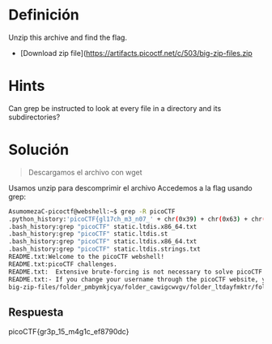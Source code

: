 # Definición
Unzip this archive and find the flag.

- [Download zip file](https://artifacts.picoctf.net/c/503/big-zip-files.zip

# Hints
Can grep be instructed to look at every file in a directory and its subdirectories?

# Solución
>Descargamos el archivo con wget

Usamos unzip para descomprimir el archivo
Accedemos a la flag usando grep:
```bash
AsumomezaC-picoctf@webshell:~$ grep -R picoCTF
.python_history:'picoCTF{gl17ch_m3_n07_' + chr(0x39) + chr(0x63) + chr(0x34) + chr(0x32) + chr(0x61) + chr(0x34) + chr(0x35) + chr(0x64) + '}'
.bash_history:grep "picoCTF" static.ltdis.x86_64.txt
.bash_history:grep "picoCTF" static.ltdis.st
.bash_history:grep "picoCTF" static.ltdis.x86_64.txt
.bash_history:grep "picoCTF" static.ltdis.strings.txt
README.txt:Welcome to the picoCTF webshell!
README.txt:picoCTF challenges.
README.txt:  Extensive brute-forcing is not necessary to solve picoCTF challenges.
README.txt:- If you change your username through the picoCTF website, you will
big-zip-files/folder_pmbymkjcya/folder_cawigcwvgv/folder_ltdayfmktr/folder_fnpfclfyee/whzxrpivpqld.txt:information on the record will last a billion years. Genes and brains and books encode picoCTF{gr3p_15_m4g1c_ef8790dc}
```

## Respuesta
picoCTF{gr3p_15_m4g1c_ef8790dc}